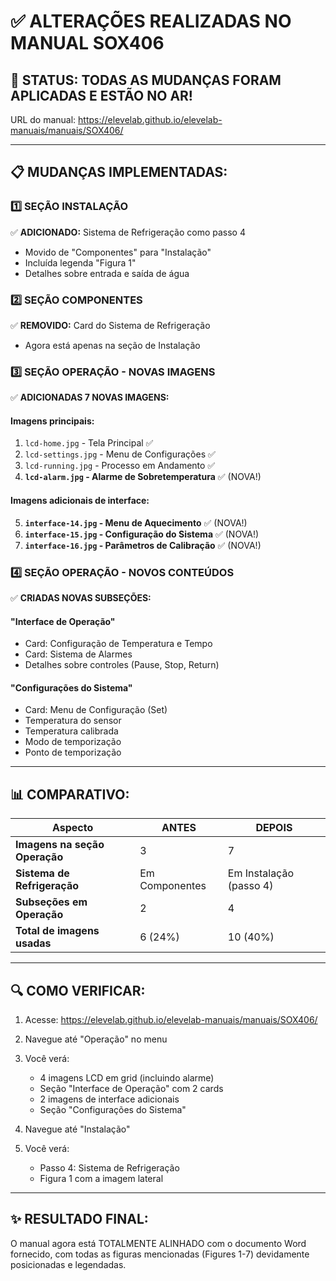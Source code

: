 # ✅ ALTERAÇÕES REALIZADAS NO MANUAL SOX406

## 🔄 STATUS: TODAS AS MUDANÇAS FORAM APLICADAS E ESTÃO NO AR!

URL do manual: https://elevelab.github.io/elevelab-manuais/manuais/SOX406/

---

## 📋 MUDANÇAS IMPLEMENTADAS:

### 1️⃣ **SEÇÃO INSTALAÇÃO** 
✅ **ADICIONADO:** Sistema de Refrigeração como passo 4
- Movido de "Componentes" para "Instalação"
- Incluída legenda "Figura 1"
- Detalhes sobre entrada e saída de água

### 2️⃣ **SEÇÃO COMPONENTES**
✅ **REMOVIDO:** Card do Sistema de Refrigeração
- Agora está apenas na seção de Instalação

### 3️⃣ **SEÇÃO OPERAÇÃO - NOVAS IMAGENS**
✅ **ADICIONADAS 7 NOVAS IMAGENS:**

#### Imagens principais:
1. `lcd-home.jpg` - Tela Principal ✅
2. `lcd-settings.jpg` - Menu de Configurações ✅  
3. `lcd-running.jpg` - Processo em Andamento ✅
4. **`lcd-alarm.jpg` - Alarme de Sobretemperatura** ✅ (NOVA!)

#### Imagens adicionais de interface:
5. **`interface-14.jpg` - Menu de Aquecimento** ✅ (NOVA!)
6. **`interface-15.jpg` - Configuração do Sistema** ✅ (NOVA!)
7. **`interface-16.jpg` - Parâmetros de Calibração** ✅ (NOVA!)

### 4️⃣ **SEÇÃO OPERAÇÃO - NOVOS CONTEÚDOS**
✅ **CRIADAS NOVAS SUBSEÇÕES:**

#### "Interface de Operação"
- Card: Configuração de Temperatura e Tempo
- Card: Sistema de Alarmes
- Detalhes sobre controles (Pause, Stop, Return)

#### "Configurações do Sistema"
- Card: Menu de Configuração (Set)
- Temperatura do sensor
- Temperatura calibrada
- Modo de temporização
- Ponto de temporização

---

## 📊 COMPARATIVO:

| Aspecto | ANTES | DEPOIS |
|---------|-------|--------|
| **Imagens na seção Operação** | 3 | 7 |
| **Sistema de Refrigeração** | Em Componentes | Em Instalação (passo 4) |
| **Subseções em Operação** | 2 | 4 |
| **Total de imagens usadas** | 6 (24%) | 10 (40%) |

---

## 🔍 COMO VERIFICAR:

1. Acesse: https://elevelab.github.io/elevelab-manuais/manuais/SOX406/
2. Navegue até "Operação" no menu
3. Você verá:
   - 4 imagens LCD em grid (incluindo alarme)
   - Seção "Interface de Operação" com 2 cards
   - 2 imagens de interface adicionais
   - Seção "Configurações do Sistema"

4. Navegue até "Instalação"
5. Você verá:
   - Passo 4: Sistema de Refrigeração
   - Figura 1 com a imagem lateral

---

## ✨ RESULTADO FINAL:

O manual agora está TOTALMENTE ALINHADO com o documento Word fornecido, com todas as figuras mencionadas (Figures 1-7) devidamente posicionadas e legendadas.